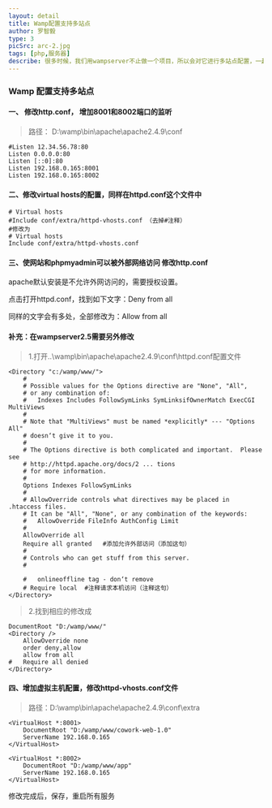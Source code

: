 ```yaml
---
layout: detail
title: Wamp配置支持多站点
author: 罗智毅
type: 3
picSrc: arc-2.jpg
tags: [php,服务器]
describe: 很多时候，我们用wampserver不止做一个项目，所以会对它进行多站点配置，一起来看看吧。
---
```

### Wamp 配置支持多站点 ###

#### 一、  修改http.conf， 增加8001和8002端口的监听 ####

> 路径： D:\wamp\bin\apache\apache2.4.9\conf

	#Listen 12.34.56.78:80
	Listen 0.0.0.0:80
	Listen [::0]:80
	Listen 192.168.0.165:8001
	Listen 192.168.0.165:8002

#### 二、修改virtual hosts的配置，同样在httpd.conf这个文件中 ####

	# Virtual hosts 
	#Include conf/extra/httpd-vhosts.conf （去掉#注释）
	#修改为 
	# Virtual hosts 
	Include conf/extra/httpd-vhosts.conf

#### 三、使网站和phpmyadmin可以被外部网络访问 修改http.conf ####

apache默认安装是不允许外网访问的，需要授权设置。

点击打开httpd.conf，找到如下文字：Deny from all

同样的文字会有多处，全部修改为：Allow from all

#### 补充：在wampserver2.5需要另外修改 ####

> 1.打开..\wamp\bin\apache\apache2.4.9\conf\httpd.conf配置文件

	<Directory "c:/wamp/www/">
	    #
	    # Possible values for the Options directive are "None", "All",
	    # or any combination of:
	    #   Indexes Includes FollowSymLinks SymLinksifOwnerMatch ExecCGI MultiViews
	    #
	    # Note that "MultiViews" must be named *explicitly* --- "Options All"
	    # doesn‘t give it to you.
	    #
	    # The Options directive is both complicated and important.  Please see
	    # http://httpd.apache.org/docs/2 ... tions
	    # for more information.
	    #
	    Options Indexes FollowSymLinks
	    #
	    # AllowOverride controls what directives may be placed in .htaccess files.
	    # It can be "All", "None", or any combination of the keywords:
	    #   AllowOverride FileInfo AuthConfig Limit
	    #
	    AllowOverride all
	    Require all granted   #添加允许外部访问（添加这句）
	    #
	    # Controls who can get stuff from this server.
	    #
	 
	    #   onlineoffline tag - don‘t remove
	    # Require local  #注释请求本机访问（注释这句）
	</Directory>

> 2.找到相应的修改成

	DocumentRoot "D:/wamp/www/"
	<Directory />
	    AllowOverride none
	    order deny,allow
	    allow from all
	#   Require all denied
	</Directory>

#### 四、增加虚拟主机配置，修改httpd-vhosts.conf文件 ####

> 路径：D:\wamp\bin\apache\apache2.4.9\conf\extra

	<VirtualHost *:8001>
	    DocumentRoot "D:/wamp/www/cowork-web-1.0"
	    ServerName 192.168.0.165
	</VirtualHost>

	<VirtualHost *:8002>
	    DocumentRoot "D:/wamp/www/app"
	    ServerName 192.168.0.165
	</VirtualHost>

修改完成后，保存，重启所有服务